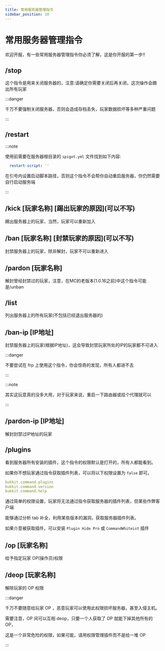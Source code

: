 ```yaml
---
title: 常用服务器管理指令
sidebar_position: 10
---
```


# 常用服务器管理指令

欢迎开服，有一些常用服务器管理指令你必须了解，这是你开服的第一步!!

## /stop

这个指令是用来关闭服务器的，注意:请确定你需要关闭后再关闭，这次操作会踢出所有玩家

:::danger

千万不要强制关闭服务器，否则会造成存档丢失，玩家数据损坏等多种严重问题

:::

## /restart

:::note

使用前需要在服务器根目录的 `spigot.yml` 文件找到如下内容:

```yaml
  restart-script: ''
```

在引号内设置启动脚本路径，否则这个指令不会帮你自动重启服务器，你仍然需要自行启动服务端

:::

## /kick [玩家名称] \[踢出玩家的原因]\(可以不写)

踢出服务器上的玩家，当然，玩家可以重新加入

## /ban [玩家名称] \[封禁玩家的原因]\(可以不写)

封禁服务器上的玩家，除非解封，玩家不可以重新进入

## /pardon [玩家名称]

解封曾经封禁过的玩家，注意，在MC的老版本(1.0.16之前)中这个指令可能是/unban

## /list

列出服务器上的所有玩家(不包括已经退出服务器的)

## /ban-ip [IP地址]

封禁服务器上的玩家(根据IP地址)，这会导致封禁玩家所处的IP的玩家都不可进入

:::danger

不要尝试在 frp 上使用这个指令，你会惊奇的发现，所有人都进不去

:::

:::note

其实这玩意真的没多大用，对于玩家来说，重启一下路由器或挂个代理就可以

:::

## /pardon-ip [IP地址]

解封封禁过IP地址的玩家

## /plugins

看到服务器所有安装的插件，这个指令的权限默认是打开的，所有人都能看到。

如果你不想玩家通过指令获取插件列表，可以将以下权限设置为 `false` 即可。

```yaml
bukkit.command.plugins
bukkit.command.version
bukkit.command.help
```

通过简单的权限设置，玩家将无法通过指令获取服务器的插件列表，但某些作弊客户端

能够通过分析 tab 补全，利用某些版本的漏洞，获取服务器插件列表。

如果介意被获取插件，可以安装 `Plugin Hide Pro` 或 `CommandWhiteist` 插件

## /op [玩家名称]

给予指定玩家 OP(操作员)权限

## /deop [玩家名称]

解除玩家的 OP 权限

:::danger

千万不要随意给玩家 OP ，恶意玩家可以使用此权限损坏服务器，甚至入侵主机。

需要注意，OP 间可以互相 deop，只要一个人获取了 OP 就能下掉其他所有的 OP，

这是一个非常危险的权限，如果可能，请用权限管理插件而不是给一堆 OP

:::
